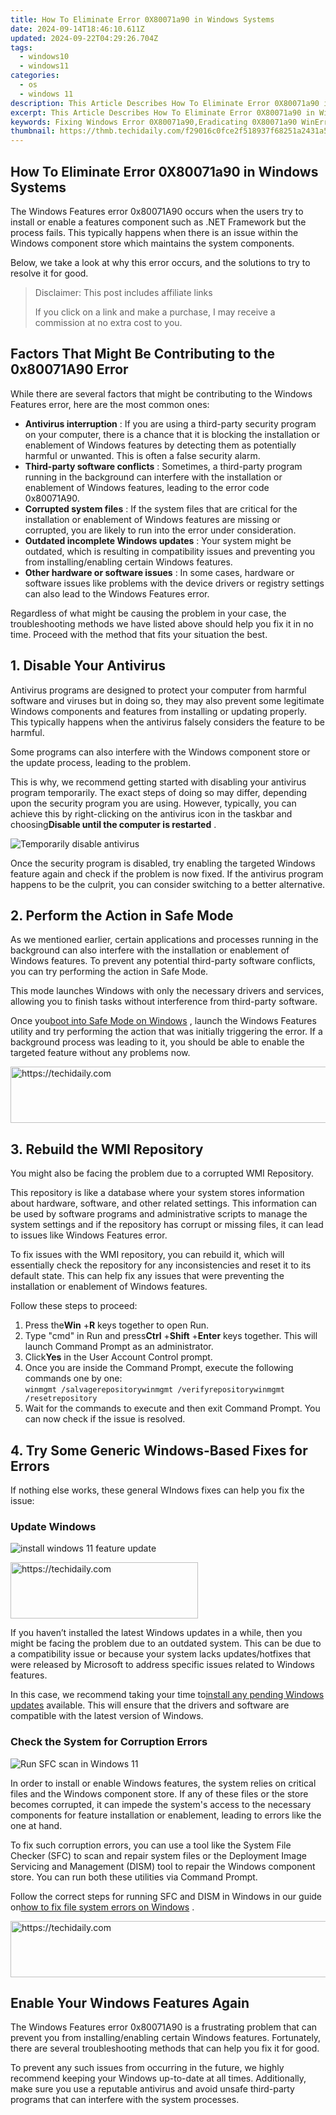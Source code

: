 ```yaml
---
title: How To Eliminate Error 0X80071a90 in Windows Systems
date: 2024-09-14T18:46:10.611Z
updated: 2024-09-22T04:29:26.704Z
tags:
  - windows10
  - windows11
categories:
  - os
  - windows 11
description: This Article Describes How To Eliminate Error 0X80071a90 in Windows Systems
excerpt: This Article Describes How To Eliminate Error 0X80071a90 in Windows Systems
keywords: Fixing Windows Error 0X80071a90,Eradicating 0X80071a90 WinError,Overcoming Windows 0X80071a90 Issue,Resolving 0X80071A90 on PCs,Eliminate Error 0X80071a90,Removing WinError 0X80071A90,Troubleshoot Windows 0X80071A90
thumbnail: https://thmb.techidaily.com/f29016c0fce2f518937f68251a2431a5f707a01cf190eb7eb7552fa0f6fd65d9.jpg
---
```


## How To Eliminate Error 0X80071a90 in Windows Systems

 The Windows Features error 0x80071A90 occurs when the users try to install or enable a features component such as .NET Framework but the process fails. This typically happens when there is an issue within the Windows component store which maintains the system components.

 Below, we take a look at why this error occurs, and the solutions to try to resolve it for good.

>  Disclaimer: This post includes affiliate links
>
>  If you click on a link and make a purchase, I may receive a commission at no extra cost to you.
>

## Factors That Might Be Contributing to the 0x80071A90 Error

 While there are several factors that might be contributing to the Windows Features error, here are the most common ones:

* **Antivirus interruption** : If you are using a third-party security program on your computer, there is a chance that it is blocking the installation or enablement of Windows features by detecting them as potentially harmful or unwanted. This is often a false security alarm.
* **Third-party software conflicts** : Sometimes, a third-party program running in the background can interfere with the installation or enablement of Windows features, leading to the error code 0x80071A90.
* **Corrupted system files** : If the system files that are critical for the installation or enablement of Windows features are missing or corrupted, you are likely to run into the error under consideration.
* **Outdated incomplete Windows updates** : Your system might be outdated, which is resulting in compatibility issues and preventing you from installing/enabling certain Windows features.
* **Other hardware or software issues** : In some cases, hardware or software issues like problems with the device drivers or registry settings can also lead to the Windows Features error.

 Regardless of what might be causing the problem in your case, the troubleshooting methods we have listed above should help you fix it in no time. Proceed with the method that fits your situation the best.

## 1\. Disable Your Antivirus

 Antivirus programs are designed to protect your computer from harmful software and viruses but in doing so, they may also prevent some legitimate Windows components and features from installing or updating properly. This typically happens when the antivirus falsely considers the feature to be harmful.

 Some programs can also interfere with the Windows component store or the update process, leading to the problem.

 This is why, we recommend getting started with disabling your antivirus program temporarily. The exact steps of doing so may differ, depending upon the security program you are using. However, typically, you can achieve this by right-clicking on the antivirus icon in the taskbar and choosing**Disable until the computer is restarted** .

![Temporarily disable antivirus](https://static1.makeuseofimages.com/wordpress/wp-content/uploads/2022/06/disable-antivirus.jpg)

 Once the security program is disabled, try enabling the targeted Windows feature again and check if the problem is now fixed. If the antivirus program happens to be the culprit, you can consider switching to a better alternative.

## 2\. Perform the Action in Safe Mode

 As we mentioned earlier, certain applications and processes running in the background can also interfere with the installation or enablement of Windows features. To prevent any potential third-party software conflicts, you can try performing the action in Safe Mode.

 This mode launches Windows with only the necessary drivers and services, allowing you to finish tasks without interference from third-party software.

 Once you[boot into Safe Mode on Windows](https://www.makeuseof.com/windows-11-boot-safe-mode/) , launch the Windows Features utility and try performing the action that was initially triggering the error. If a background process was leading to it, you should be able to enable the targeted feature without any problems now.

<!-- affiliate ads begin -->
<a href="https://appsumo.8odi.net/c/5597632/2105874/7443" target="_top" id="2105874">
  <img src="//a.impactradius-go.com/display-ad/7443-2105874" border="0" alt="https://techidaily.com" width="728" height="90"/>
</a>
<img height="0" width="0" src="https://appsumo.8odi.net/i/5597632/2105874/7443" style="position:absolute;visibility:hidden;" border="0" />
<!-- affiliate ads end -->

## 3\. Rebuild the WMI Repository

 You might also be facing the problem due to a corrupted WMI Repository.

 This repository is like a database where your system stores information about hardware, software, and other related settings. This information can be used by software programs and administrative scripts to manage the system settings and if the repository has corrupt or missing files, it can lead to issues like Windows Features error.

 To fix issues with the WMI repository, you can rebuild it, which will essentially check the repository for any inconsistencies and reset it to its default state. This can help fix any issues that were preventing the installation or enablement of Windows features.

Follow these steps to proceed:

1. Press the**Win** +**R** keys together to open Run.
2. Type "cmd" in Run and press**Ctrl** +**Shift** +**Enter** keys together. This will launch Command Prompt as an administrator.
3. Click**Yes** in the User Account Control prompt.
4. Once you are inside the Command Prompt, execute the following commands one by one:  
`winmgmt /salvagerepositorywinmgmt /verifyrepositorywinmgmt /resetrepository`
5. Wait for the commands to execute and then exit Command Prompt. You can now check if the issue is resolved.

## 4\. Try Some Generic Windows-Based Fixes for Errors

 If nothing else works, these general WIndows fixes can help you fix the issue:

### Update Windows

![install windows 11 feature update](https://static1.makeuseofimages.com/wordpress/wp-content/uploads/2022/11/install-windows-11-feature-update.jpg)

<!-- affiliate ads begin -->
<a href="https://aligracehair.sjv.io/c/5597632/2012401/19272" target="_top" id="2012401">
  <img src="//a.impactradius-go.com/display-ad/19272-2012401" border="0" alt="https://techidaily.com" width="300" height="90"/>
</a>
<img height="0" width="0" src="https://aligracehair.sjv.io/i/5597632/2012401/19272" style="position:absolute;visibility:hidden;" border="0" />
<!-- affiliate ads end -->

 If you haven’t installed the latest Windows updates in a while, then you might be facing the problem due to an outdated system. This can be due to a compatibility issue or because your system lacks updates/hotfixes that were released by Microsoft to address specific issues related to Windows features.

 In this case, we recommend taking your time to[install any pending Windows updates](https://www.makeuseof.com/windows-11-install-updates/) available. This will ensure that the drivers and software are compatible with the latest version of Windows.

### Check the System for Corruption Errors

![Run SFC scan in Windows 11](https://static1.makeuseofimages.com/wordpress/wp-content/uploads/2023/03/sfc-scan-1-1.jpg)

 In order to install or enable Windows features, the system relies on critical files and the Windows component store. If any of these files or the store becomes corrupted, it can impede the system's access to the necessary components for feature installation or enablement, leading to errors like the one at hand.

 To fix such corruption errors, you can use a tool like the System File Checker (SFC) to scan and repair system files or the Deployment Image Servicing and Management (DISM) tool to repair the Windows component store. You can run both these utilities via Command Prompt.

 Follow the correct steps for running SFC and DISM in Windows in our guide on[how to fix file system errors on Windows](https://www.makeuseof.com/fix-file-system-errors-windows/) .

<!-- affiliate ads begin -->
<a href="https://appsumo.8odi.net/c/5597632/2144289/7443" target="_top" id="2144289">
  <img src="//a.impactradius-go.com/display-ad/7443-2144289" border="0" alt="https://techidaily.com" width="728" height="90"/>
</a>
<img height="0" width="0" src="https://appsumo.8odi.net/i/5597632/2144289/7443" style="position:absolute;visibility:hidden;" border="0" />
<!-- affiliate ads end -->

## Enable Your Windows Features Again

 The Windows Features error 0x80071A90 is a frustrating problem that can prevent you from installing/enabling certain Windows features. Fortunately, there are several troubleshooting methods that can help you fix it for good.

 To prevent any such issues from occurring in the future, we highly recommend keeping your Windows up-to-date at all times. Additionally, make sure you use a reputable antivirus and avoid unsafe third-party programs that can interfere with the system processes.

<ins class="adsbygoogle"
     style="display:block"
     data-ad-format="autorelaxed"
     data-ad-client="ca-pub-7571918770474297"
     data-ad-slot="1223367746"></ins>

<ins class="adsbygoogle"
     style="display:block"
     data-ad-client="ca-pub-7571918770474297"
     data-ad-slot="8358498916"
     data-ad-format="auto"
     data-full-width-responsive="true"></ins>



